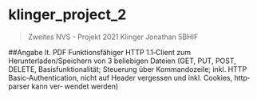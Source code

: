 # klinger_project_2
> Zweites NVS - Projekt 2021
> Klinger Jonathan 5BHIF

##Angabe lt. PDF
Funktionsfähiger HTTP 1.1‐Client zum Herunterladen/Speichern von
3
beliebigen Dateien (GET, PUT, POST, DELETE, Basisfunktionalität;
Steuerung über Kommandozeile; inkl. HTTP Basic‐Authentication,
nicht auf Header vergessen und inkl. Cookies, http‐parser kann ver‐
wendet werden)
